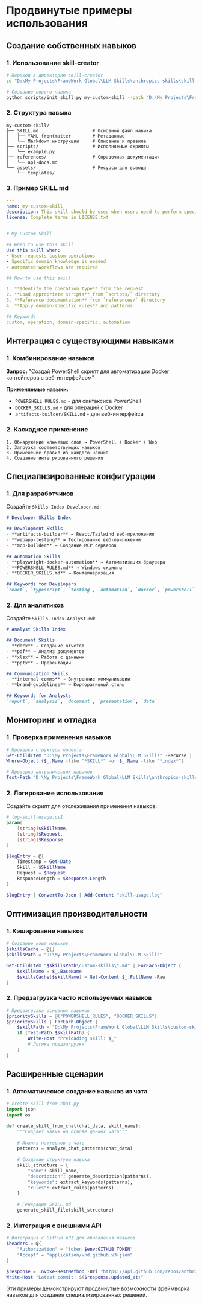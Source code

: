 # Продвинутые примеры использования

## Создание собственных навыков

### 1. Использование skill-creator

```bash
# Переход в директорию skill-creator
cd "D:\My Projects\FrameWork Global\LLM Skills\anthropics-skills\skill-creator"

# Создание нового навыка
python scripts/init_skill.py my-custom-skill --path "D:\My Projects\FrameWork Global\LLM Skills\custom-skills"
```

### 2. Структура навыка

```
my-custom-skill/
├── SKILL.md                    # Основной файл навыка
│   ├── YAML frontmatter        # Метаданные
│   └── Markdown инструкции     # Описание и правила
├── scripts/                    # Исполняемые скрипты
│   └── example.py
├── references/                 # Справочная документация
│   └── api-docs.md
└── assets/                     # Ресурсы для вывода
    └── templates/
```

### 3. Пример SKILL.md

```yaml
---
name: my-custom-skill
description: This skill should be used when users need to perform specific custom operations.
license: Complete terms in LICENSE.txt
---

# My Custom Skill

## When to use this skill
Use this skill when:
- User requests custom operations
- Specific domain knowledge is needed
- Automated workflows are required

## How to use this skill

1. **Identify the operation type** from the request
2. **Load appropriate scripts** from `scripts/` directory
3. **Reference documentation** from `references/` directory
4. **Apply domain-specific rules** and patterns

## Keywords
custom, operation, domain-specific, automation
```

## Интеграция с существующими навыками

### 1. Комбинирование навыков

**Запрос:** "Создай PowerShell скрипт для автоматизации Docker контейнеров с веб-интерфейсом"

**Применяемые навыки:**
- `POWERSHELL_RULES.md` - для синтаксиса PowerShell
- `DOCKER_SKILLS.md` - для операций с Docker
- `artifacts-builder/SKILL.md` - для веб-интерфейса

### 2. Каскадное применение

```
1. Обнаружение ключевых слов → PowerShell + Docker + Web
2. Загрузка соответствующих навыков
3. Применение правил из каждого навыка
4. Создание интегрированного решения
```

## Специализированные конфигурации

### 1. Для разработчиков

Создайте `Skills-Index-Developer.md`:

```markdown
# Developer Skills Index

## Development Skills
- **artifacts-builder** → React/Tailwind веб-приложения
- **webapp-testing** → Тестирование веб-приложений
- **mcp-builder** → Создание MCP серверов

## Automation Skills
- **playwright-docker-automation** → Автоматизация браузера
- **POWERSHELL_RULES.md** → Windows скрипты
- **DOCKER_SKILLS.md** → Контейнеризация

## Keywords for Developers
`react`, `typescript`, `testing`, `automation`, `docker`, `powershell`
```

### 2. Для аналитиков

Создайте `Skills-Index-Analyst.md`:

```markdown
# Analyst Skills Index

## Document Skills
- **docx** → Создание отчетов
- **pdf** → Анализ документов
- **xlsx** → Работа с данными
- **pptx** → Презентации

## Communication Skills
- **internal-comms** → Внутренние коммуникации
- **brand-guidelines** → Корпоративный стиль

## Keywords for Analysts
`report`, `analysis`, `document`, `presentation`, `data`
```

## Мониторинг и отладка

### 1. Проверка применения навыков

```powershell
# Проверка структуры проекта
Get-ChildItem "D:\My Projects\FrameWork Global\LLM Skills" -Recurse | 
Where-Object {$_.Name -like "*SKILL*" -or $_.Name -like "*index*"}

# Проверка антропических навыков
Test-Path "D:\My Projects\FrameWork Global\LLM Skills\anthropics-skills"
```

### 2. Логирование использования

Создайте скрипт для отслеживания применения навыков:

```powershell
# log-skill-usage.ps1
param(
    [string]$SkillName,
    [string]$Request,
    [string]$Response
)

$logEntry = @{
    Timestamp = Get-Date
    Skill = $SkillName
    Request = $Request
    ResponseLength = $Response.Length
}

$logEntry | ConvertTo-Json | Add-Content "skill-usage.log"
```

## Оптимизация производительности

### 1. Кэширование навыков

```powershell
# Создание кэша навыков
$skillsCache = @{}
$skillsPath = "D:\My Projects\FrameWork Global\LLM Skills"

Get-ChildItem "$skillsPath\custom-skills\*.md" | ForEach-Object {
    $skillName = $_.BaseName
    $skillsCache[$skillName] = Get-Content $_.FullName -Raw
}
```

### 2. Предзагрузка часто используемых навыков

```powershell
# Предзагрузка основных навыков
$prioritySkills = @("POWERSHELL_RULES", "DOCKER_SKILLS")
$prioritySkills | ForEach-Object {
    $skillPath = "D:\My Projects\FrameWork Global\LLM Skills\custom-skills\$_.md"
    if (Test-Path $skillPath) {
        Write-Host "Preloading skill: $_"
        # Логика предзагрузки
    }
}
```

## Расширенные сценарии

### 1. Автоматическое создание навыков из чата

```python
# create-skill-from-chat.py
import json
import os

def create_skill_from_chat(chat_data, skill_name):
    """Создает навык на основе данных чата"""
    
    # Анализ паттернов в чате
    patterns = analyze_chat_patterns(chat_data)
    
    # Создание структуры навыка
    skill_structure = {
        "name": skill_name,
        "description": generate_description(patterns),
        "keywords": extract_keywords(patterns),
        "rules": extract_rules(patterns)
    }
    
    # Генерация SKILL.md
    generate_skill_file(skill_structure)
```

### 2. Интеграция с внешними API

```powershell
# Интеграция с GitHub API для обновления навыков
$headers = @{
    "Authorization" = "token $env:GITHUB_TOKEN"
    "Accept" = "application/vnd.github.v3+json"
}

$response = Invoke-RestMethod -Uri "https://api.github.com/repos/anthropics/skills" -Headers $headers
Write-Host "Latest commit: $($response.updated_at)"
```

Эти примеры демонстрируют продвинутые возможности фреймворка навыков для создания специализированных решений.
